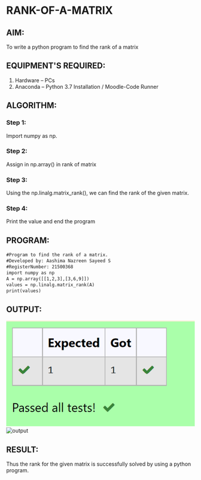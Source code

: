 # RANK-OF-A-MATRIX

## AIM:
To write a python program to find the rank of a matrix

## EQUIPMENT'S REQUIRED:
1. 	Hardware – PCs
2. 	Anaconda – Python 3.7 Installation / Moodle-Code Runner

## ALGORITHM:
### Step 1: 
Import numpy as np.
### Step 2: 
Assign in np.array() in rank of matrix
### Step 3: 
Using the np.linalg.matrix_rank(), we can find the rank of the given matrix.
### Step 4: 
Print the value and end the program

## PROGRAM:
```
#Program to find the rank of a matrix.
#Developed by: Aashima Nazreen Sayeed S
#RegisterNumber: 21500368
import numpy as np
A = np.array([[1,2,3],[3,6,9]])
values = np.linalg.matrix_rank(A)
print(values)

```

## OUTPUT:
![OUTPUT](./output.png) ![output](https://user-images.githubusercontent.com/93427086/144361533-eaf87c63-36d4-403f-9b3b-74bac2ed207b.png)


## RESULT:
Thus the rank for the given matrix is successfully solved by  using a python program.

